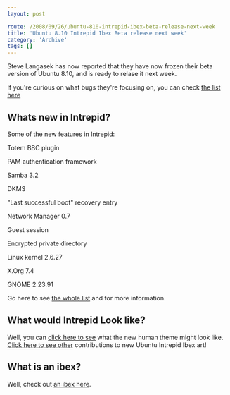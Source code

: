 ```yaml
---
layout: post

route: /2008/09/26/ubuntu-810-intrepid-ibex-beta-release-next-week
title: 'Ubuntu 8.10 Intrepid Ibex Beta release next week'
category: 'Archive'
tags: []
---
```


Steve Langasek has now reported that they have now frozen their beta version of
Ubuntu 8.10, and is ready to relase it next week.

If you're curious on what bugs they're focusing on, you can check
<a class="ph" target="_blank" rel="noopener noreferrer" href="https://bugs.launchpad.net/ubuntu/intrepid/+bugs?field.milestone=1325">the
list here</a>

## Whats new in Intrepid?

Some of the new features in Intrepid:

Totem BBC plugin

PAM authentication framework

Samba 3.2

DKMS

"Last successful boot" recovery entry

Network Manager 0.7

Guest session

Encrypted private directory

Linux kernel 2.6.27

X.Org 7.4

GNOME 2.23.91

Go here to see
<a class="ph" target="_blank" rel="noopener noreferrer" href="https://wiki.ubuntu.com/IntrepidIbex/TechnicalOverview">the
whole list</a> and for more information.

## What would Intrepid Look like?

Well, you can
<a class="ph" target="_blank" rel="noopener noreferrer" href="https://wiki.ubuntu.com/Artwork/Incoming/Intrepid/Intrepid_Ibex_Icons_-_Art_Team">click
here to see</a> what the new human theme might look like.
<a class="ph" target="_blank" rel="noopener noreferrer" href="https://wiki.ubuntu.com/Artwork">Click
here to see other</a> contributions to new Ubuntu Intrepid Ibex art!

## What is an ibex?

Well, check out
<a class="ph" target="_blank" rel="noopener noreferrer" href="https://phun-ky.net/2008/04/where_have-i-been-intrepid-ibex-is-ubuntu-8.10">an
ibex here</a>.
